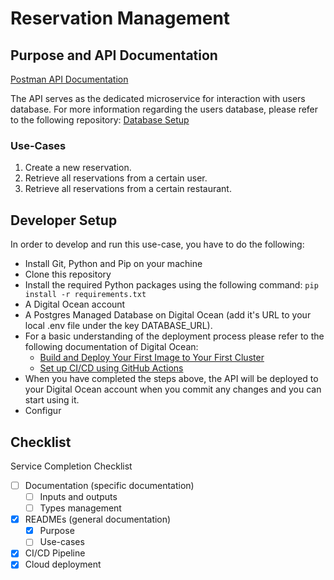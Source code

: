 # Reservation Management

## Purpose and API Documentation

[Postman API Documentation](https://documenter.getpostman.com/view/26454602/2sAYBbd8zB)

The API serves as the dedicated microservice for interaction with users database. For more information regarding the users database, please refer to the following repository: [Database Setup](https://github.com/RSO-team2/database_setup)

### Use-Cases

1. Create a new reservation.
2. Retrieve all reservations from a certain user.
3. Retrieve all reservations from a certain restaurant. 

## Developer Setup

In order to develop and run this use-case, you have to do the following:
- Install Git, Python and Pip on your machine
- Clone this repository
- Install the required Python packages using the following command: `pip install -r requirements.txt`
- A Digital Ocean account
- A Postgres Managed Database on Digital Ocean (add it's URL to your local .env file under the key DATABASE_URL).
- For a basic understanding of the deployment process please refer to the following documentation of Digital Ocean:
    - [Build and Deploy Your First Image to Your First Cluster](https://docs.digitalocean.com/products/kubernetes/getting-started/deploy-image-to-cluster/)
    - [Set up CI/CD using GitHub Actions](https://docs.digitalocean.com/products/container-registry/how-to/enable-push-to-deploy/)
- When you have completed the steps above, the API will be deployed to your Digital Ocean account when you commit any changes and you can start using it.
- Configur

## Checklist

Service Completion Checklist
  - [ ] Documentation (specific documentation)
    - [ ] Inputs and outputs
    - [ ] Types management
  - [x] READMEs (general documentation)
    - [x] Purpose
    - [ ] Use-cases
  - [x] CI/CD Pipeline
  - [x] Cloud deployment